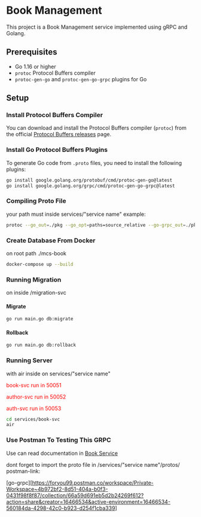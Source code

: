 
# Book Management

This project is a Book Management service implemented using gRPC and Golang.

## Prerequisites

- Go 1.16 or higher
- `protoc` Protocol Buffers compiler
- `protoc-gen-go` and `protoc-gen-go-grpc` plugins for Go

## Setup

### Install Protocol Buffers Compiler

You can download and install the Protocol Buffers compiler (`protoc`) from the official [Protocol Buffers releases](https://github.com/protocolbuffers/protobuf/releases) page.

### Install Go Protocol Buffers Plugins

To generate Go code from `.proto` files, you need to install the following plugins:

```sh
go install google.golang.org/protobuf/cmd/protoc-gen-go@latest
go install google.golang.org/grpc/cmd/protoc-gen-go-grpc@latest
```

### Compiling Proto File
your path must inside services/"service name"
example:

```sh
protoc --go_out=./pkg --go_opt=paths=source_relative --go-grpc_out=./pkg --go-grpc_opt=paths=source_relative protos/book.proto
```

### Create Database From Docker
on root path ./mcs-book

```sh
docker-compose up --build
```

### Running Migration
on inside /migration-svc

#### Migrate
```sh
go run main.go db:migrate
```

#### Rollback
```sh
go run main.go db:rollback
```

### Running Server
with air inside on services/"service name"

<p style="color: red;">book-svc run in 50051</p>
<p style="color: red;">author-svc run in 50052</p>
<p style="color: red;">auth-svc run in 50053</p>

```sh
cd services/book-svc
air
```

### Use Postman To Testing This GRPC
Use can read documentation in [Book Service](document/Book-Management%2089bcd24feea945a68cf9f0a1f3462d5a/Book%20Service%20c1afff5c0f874ef7916e1a690ece7328.md)

dont forget to import the proto file in /services/"service name"/protos/
postman-link:

[go-grpc][https://foryou99.postman.co/workspace/Private-Workspace~4b972bf2-8d51-404a-b0f3-0431f98f8f87/collection/66a59d691eb5d2b24269f612?action=share&creator=16466534&active-environment=16466534-560184da-4298-42c0-b923-d254f1cba339]